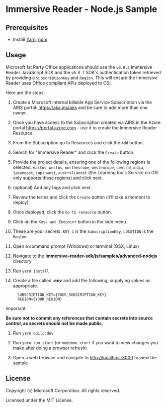 # Immersive Reader - Node.js Sample

## Prerequisites

* Install [Yarn](https://yarnpkg.com), [npm](https://npmjs.com)

## Usage

Microsoft 1st Party Office applications should use the `v0.0.3` Immersive Reader JavaScript SDK and the `v0.0.1` SDK's authentication token retrieved by providing a `SubscriptionKey` and `Region`. This will ensure the Immersive Reader uses Office compliant APIs deployed to OSI.

Here are the steps:

1. Create a Microsoft Internal billable App Service Subscription via the AIRS portal: https://aka.ms/airs and be sure to add more than one owner.
1. Once you have access to the Subscription created via AIRS in the Azure portal https://portal.azure.com - use it to create the Immersive Reader Resource.
1. From the Subscription go to Resources and click the `Add` button.
1. Search for "Immersive Reader" and click the `Create` button.
1. Provide the project details, ensuring one of the following regions is selected: `eastus`, `westus`, `northeurope`, `westeurope`, `centralindia`, `japaneast`, `japanwest`, `australiaeast` (the Learning tools Service on OSI only supports these regions) and click next.
1. (optional) Add any tags and click next.
1. Review the terms and click the `Create` button (it’ll take a moment to deploy).
1. Once deployed, click the `Go to resource` button.
1. Click on the `Keys and Endpoint` button in the side menu.
1. These are your secrets. `KEY 1` is the `SubscriptionKey`, `LOCATION` is the `Region`.
1. Open a command prompt (Windows) or terminal (OSX, Linux)
1. Navigate to the **immersive-reader-sdk/js/samples/advanced-nodejs** directory
1. Run `yarn install`
1. Create a file called **.env** and add the following, supplying values as appropriate.

    ```text
      SUBSCRIPTION_KEY={YOUR_SUBSCRIPTION_KEY}
      REGION={YOUR_REGION}
    ```

> [!IMPORTANT]
> **Be sure not to commit any references that contain secrets into source control, as secrets should not be made public**.

1. Run `yarn build:dev`

1. Run `yarn run start` (or `nodemon start` if you want to view changes you make after doing a browser refresh)

1. Open a web browser and navigate to [http://localhost:3000](http://localhost:3000) to view the sample

## License

Copyright (c) Microsoft Corporation. All rights reserved.

Licensed under the MIT License.
